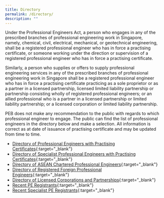 ```yaml
---
title: Directory
permalink: /directory/
description: ""
---
```

Under the Professional Engineers Act, a person who engages in any of the prescribed branches of professional engineering work in Singapore, namely, chemical, civil, electrical, mechanical, or geotechnical engineering, shall be a registered professional engineer who has in force a practising certificate, or someone working under the direction or supervision of a registered professional engineer who has in force a practising certificate.

Similarly, a person who supplies or offers to supply professional engineering services in any of the prescribed branches of professional engineering work in Singapore shall be a registered professional engineer who has in force a practising certificate practicing as a sole proprietor or as a partner in a licensed partnership, licensed limited liability partnership or partnership consisting wholly of registered professional engineers; or an allied professional who is a partner in a licensed partnership or limited liability partnership; or a licensed corporation or limited liability partnership.

PEB does not make any recommendation to the public with regards to which professional engineer to engage. The public can find the list of professional engineers in the directory below and make a selection. All information is correct as at date of issuance of practising certificate and may be updated from time to time.

* [Directory of Professional Engineers with Practising Certificates](https://www.peb.gov.sg/pe_general_pe.aspx){:target="_blank"}
* [Directory of Specialist Professional Engineers with Practising Certificates](https://www.peb.gov.sg/pe_general_spe.aspx){:target="_blank"}
* [Directory of ASEAN Chartered Professional Engineers](https://www.peb.gov.sg/pe_general_acpe.aspx){:target="_blank"}
* [Directory of Registered Foreign Professional Engineers](https://www.peb.gov.sg/pe_general_rfpe.aspx){:target="_blank"}
* [Directory of Licensed Corporations and Partnerships](https://www.peb.gov.sg/pe_general_lclist.aspx){:target="_blank"}
* [Recent PE Registrants](https://www.peb.gov.sg/recent_pe_registrant.aspx){:target="_blank"}
* [Recent Specialist PE Registrants](https://www.peb.gov.sg/recent_spe_registrant.aspx){:target="_blank"}